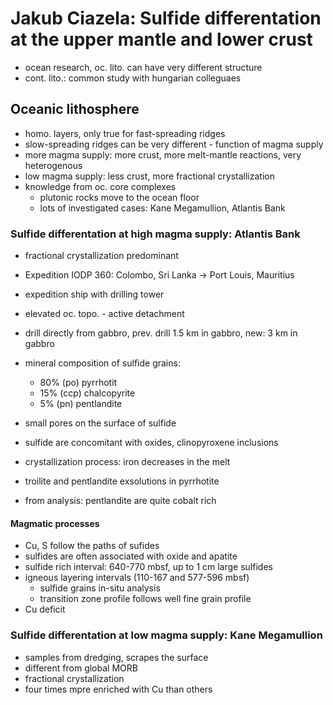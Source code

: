 # Jakub Ciazela: Sulfide differentation at the upper mantle and lower crust

- ocean research, oc. lito. can have very different structure
- cont. lito.: common study with hungarian colleguaes


## Oceanic lithosphere

- homo. layers, only true for fast-spreading ridges
- slow-spreading ridges can be very different - function of magma supply
- more magma supply: more crust, more melt-mantle reactions, very heterogenous
- low magma supply: less crust, more fractional crystallization
- knowledge from oc. core complexes
    - plutonic rocks move to the ocean floor
    - lots of investigated cases: Kane Megamullion, Atlantis Bank


### Sulfide differentation at high magma supply: Atlantis Bank

- fractional crystallization predominant
- Expedition IODP 360: Colombo, Sri Lanka $\rightarrow$ Port Louis, Mauritius
- expedition ship with drilling tower
- elevated oc. topo. - active detachment
- drill directly from gabbro, prev. drill 1.5 km in gabbro, new: 3 km in gabbro

- mineral composition of sulfide grains:
    - 80% (po) pyrrhotit
    - 15% (ccp) chalcopyrite
    - 5% (pn) pentlandite

- small pores on the surface of sulfide
- sulfide are concomitant with oxides, clinopyroxene inclusions
- crystallization process: iron decreases in the melt
- troilite and pentlandite exsolutions in pyrrhotite
- from analysis: pentlandite are quite cobalt rich


#### Magmatic processes

- Cu, S follow the paths of sufides
- sulfides are often associated with oxide and apatite
- sulfide rich interval: 640-770 mbsf, up to 1 cm large sulfides
- igneous layering intervals (110-167 and 577-596 mbsf)
    - sulfide grains in-situ analysis
    - transition zone profile follows well fine grain profile
- Cu deficit

### Sulfide differentation at low magma supply: Kane Megamullion

- samples from dredging, scrapes the surface
- different from global MORB
- fractional crystallization
- four times mpre enriched with Cu than others






